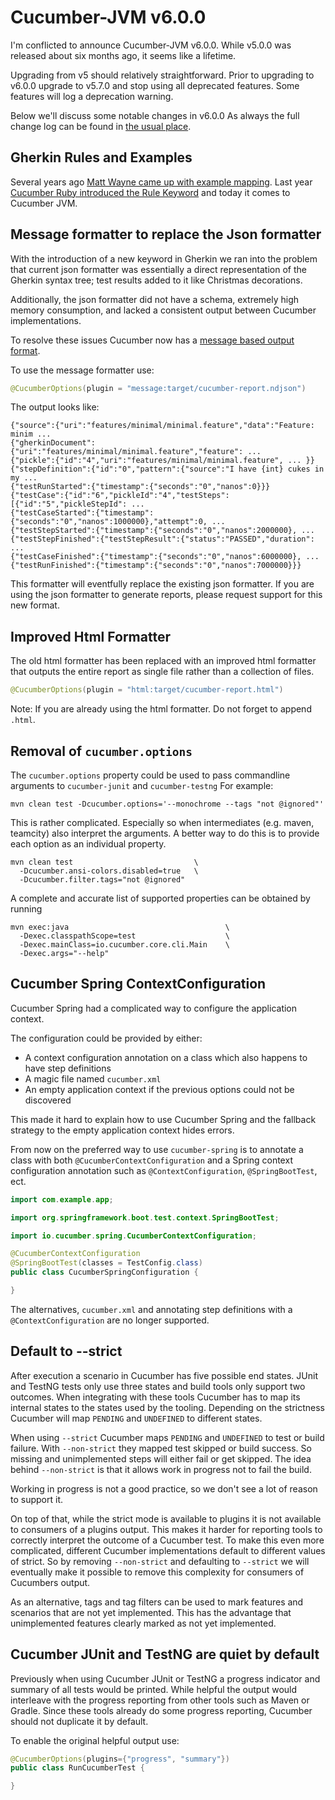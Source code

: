 Cucumber-JVM v6.0.0
===================

I'm conflicted to announce Cucumber-JVM v6.0.0. While v5.0.0 was released about
six months ago, it seems like a lifetime.

Upgrading from v5 should relatively straightforward. Prior to upgrading to 
v6.0.0 upgrade to v5.7.0 and stop using all deprecated features. Some features
will log a deprecation warning.

Below we'll discuss some notable changes in v6.0.0 As always the full change log
can be found in [the usual place](../CHANGELOG.md).

Gherkin Rules and Examples
--------------------------

Several years ago [Matt Wayne came up with example mapping](https://cucumber.io/blog/bdd/example-mapping-introduction/). 
Last year [Cucumber Ruby introduced the Rule Keyword](https://cucumber.io/blog/open-source/announcing-cucumber-ruby-4-0-0rc2/)
and today it comes to Cucumber JVM.  

Message formatter to replace the Json formatter
-----------------------------------------------

With the introduction of a new keyword in Gherkin we ran into the problem that
current json formatter was essentially a direct representation of the Gherkin
syntax tree; test results added to it like Christmas decorations. 

Additionally, the json formatter did not have a schema, extremely high memory
consumption, and lacked a consistent output between Cucumber implementations. 

To resolve these issues Cucumber now has a [message based output format](https://github.com/cucumber/cucumber/tree/master/messages).

To use the message formatter use:

```java
@CucumberOptions(plugin = "message:target/cucumber-report.ndjson")
```

The output looks like:

```ndjson
{"source":{"uri":"features/minimal/minimal.feature","data":"Feature: minim ...
{"gherkinDocument":{"uri":"features/minimal/minimal.feature","feature": ... 
{"pickle":{"id":"4","uri":"features/minimal/minimal.feature", ... }}
{"stepDefinition":{"id":"0","pattern":{"source":"I have {int} cukes in my ...
{"testRunStarted":{"timestamp":{"seconds":"0","nanos":0}}}
{"testCase":{"id":"6","pickleId":"4","testSteps":[{"id":"5","pickleStepId": ...
{"testCaseStarted":{"timestamp":{"seconds":"0","nanos":1000000},"attempt":0, ...
{"testStepStarted":{"timestamp":{"seconds":"0","nanos":2000000}, ...
{"testStepFinished":{"testStepResult":{"status":"PASSED","duration": ...
{"testCaseFinished":{"timestamp":{"seconds":"0","nanos":6000000}, ...
{"testRunFinished":{"timestamp":{"seconds":"0","nanos":7000000}}}
```

This formatter will eventfully replace the existing json formatter. If you are
using the json formatter to generate reports, please request support for this
new format.

[cucumber-messages]: https://github.com/cucumber/cucumber/tree/master/messages 

Improved Html Formatter
-----------------------

The old html formatter has been replaced with an improved html formatter that
outputs the entire report as single file rather than a collection of files.

```java
@CucumberOptions(plugin = "html:target/cucumber-report.html")
```

Note: If you are already using the html formatter. Do not forget to append 
`.html`.

Removal of `cucumber.options`
-----------------------------

The `cucumber.options` property could be used to pass commandline arguments to
`cucumber-junit` and `cucumber-testng` For example: 

```shell script
mvn clean test -Dcucumber.options='--monochrome --tags "not @ignored"'
```

This is rather complicated. Especially so when intermediates (e.g. maven,
teamcity) also interpret the arguments. A better way to do this is to provide
each option as an individual property.

```shell script
mvn clean test                           \ 
  -Dcucumber.ansi-colors.disabled=true   \
  -Dcucumber.filter.tags="not @ignored"
```

A complete and accurate list of supported properties can be obtained by running

```shell script
mvn exec:java                                   \ 
  -Dexec.classpathScope=test                    \
  -Dexec.mainClass=io.cucumber.core.cli.Main    \
  -Dexec.args="--help"
```

Cucumber Spring ContextConfiguration
------------------------------------

Cucumber Spring had a complicated way to configure the application context.

The configuration could be provided by either:
 * A context configuration annotation on a class which also happens to have
   step definitions
 * A magic file named `cucumber.xml`
 * An empty application context if the previous options could not be discovered

This made it hard to explain how to use Cucumber Spring and the fallback
strategy to the empty application context hides errors.

From now on the preferred way to use `cucumber-spring` is to annotate a class
with both `@CucumberContextConfiguration` and a Spring context configuration
annotation such as `@ContextConfiguration`, `@SpringBootTest`, ect.

```java
import com.example.app;

import org.springframework.boot.test.context.SpringBootTest;

import io.cucumber.spring.CucumberContextConfiguration;

@CucumberContextConfiguration
@SpringBootTest(classes = TestConfig.class)
public class CucumberSpringConfiguration {

}
```

The alternatives, `cucumber.xml` and annotating step definitions with a
`@ContextConfiguration` are no longer supported.

Default to --strict
-------------------

After execution a scenario in Cucumber has five possible end states. JUnit and
TestNG tests only use three states and build tools only support two outcomes.
When integrating with these tools Cucumber has to map its internal states to the
states used by the tooling. Depending on the strictness Cucumber will map
`PENDING` and `UNDEFINED` to different states.

When using `--strict` Cucumber maps `PENDING` and `UNDEFINED` to test or build
failure. With `--non-strict` they mapped test skipped or build success. So
missing and unimplemented steps will either fail or get skipped. The idea
behind `--non-strict` is that it allows work in progress not to fail the build. 

Working in progress is not a good practice, so we don't see a lot of reason
to support it.

On top of that, while the strict mode is available to plugins it is not
available to consumers of a plugins output. This makes it harder for reporting
tools to correctly interpret the outcome of a Cucumber test. To make this even
more complicated, different Cucumber implementations default to different values
of strict. So by removing `--non-strict` and defaulting to `--strict` we will
eventually make it possible to remove this complexity for consumers of Cucumbers
output.

As an alternative, tags and tag filters can be used to mark features and
scenarios that are not yet implemented. This has the advantage that
unimplemented features clearly marked as not yet implemented.

Cucumber JUnit and TestNG are quiet by default
----------------------------------------------

Previously when using Cucumber JUnit or TestNG a progress indicator and
summary of all tests would be printed. While helpful the output would interleave
with the progress reporting from other tools such as Maven or Gradle. Since
these tools already do some progress reporting, Cucumber should not duplicate it
by default.

To enable the original helpful output use:

```java
@CucumberOptions(plugins={"progress", "summary"})
public class RunCucumberTest {

}
```
